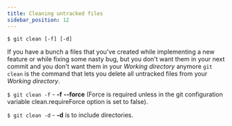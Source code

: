 ```yaml
---
title: Cleaning untracked files
sidebar_position: 12
---
```


`$ git clean [-f] [-d]`

If you have a bunch a files that you've created while implementing a new feature or while fixing some nasty bug,
but you don't want them in your next commit and you don't want them in your *Working directory* anymore `git clean` is the command that
lets you delete all untracked files from your *Working directory*.

`$ git clean -f` - **-f** **--force** (Force is required unless in the git configuration variable clean.requireForce option is set to false).

`$ git clean -d` - **-d** is to include directories.
